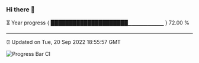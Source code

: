 ### Hi there 👋

⏳ Year progress { █████████████████████▁▁▁▁▁▁▁▁▁ } 72.00 %

---

⏰ Updated on Tue, 20 Sep 2022 18:55:57 GMT

![Progress Bar CI](https://github.com/liununu/liununu/workflows/Progress%20Bar%20CI/badge.svg)
